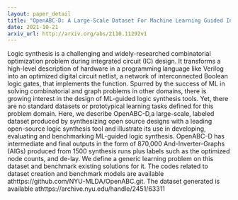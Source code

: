 ```yaml
---
layout: paper_detail
title: "OpenABC-D: A Large-Scale Dataset For Machine Learning Guided Integrated Circuit Synthesis"
date: 2021-10-21
arxiv_url: http://arxiv.org/abs/2110.11292v1
---
```


Logic synthesis is a challenging and widely-researched combinatorial optimization problem during integrated circuit (IC) design. It transforms a high-level description of hardware in a programming language like Verilog into an optimized digital circuit netlist, a network of interconnected Boolean logic gates, that implements the function. Spurred by the success of ML in solving combinatorial and graph problems in other domains, there is growing interest in the design of ML-guided logic synthesis tools. Yet, there are no standard datasets or prototypical learning tasks defined for this problem domain. Here, we describe OpenABC-D,a large-scale, labeled dataset produced by synthesizing open source designs with a leading open-source logic synthesis tool and illustrate its use in developing, evaluating and benchmarking ML-guided logic synthesis. OpenABC-D has intermediate and final outputs in the form of 870,000 And-Inverter-Graphs (AIGs) produced from 1500 synthesis runs plus labels such as the optimized node counts, and de-lay. We define a generic learning problem on this dataset and benchmark existing solutions for it. The codes related to dataset creation and benchmark models are available athttps://github.com/NYU-MLDA/OpenABC.git. The dataset generated is available athttps://archive.nyu.edu/handle/2451/63311
